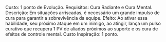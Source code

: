 Custo: 1 ponto de Evolução.
Requisitos: Cura Radiante e Cura Mental.
Descrição: Em situações arriscadas, é necessário um grande impulso de cura para garantir a sobrevivência da equipe.
Efeito: Ao ativar essa habilidade, seu próximo ataque em um inimigo, ao atingir, lança um pulso curativo que recupera 1 PV de aliados próximos ao suporte e os cura de efeitos de controle mental.
Custo Inspiração: 1 ponto.